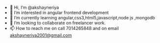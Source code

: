 - 👋 Hi, I’m @akshayneriya
- 👀 I’m interested in angular frontend development
- 🌱 I’m currently learning angular,css3,html5,javascript,node js ,mongodb
- 💞️ I’m looking to collaborate on freelancer work.
- 📫 How to reach me on call 7014265848 and on email akshayneriya2001@gmail.com


<!---
akshayneriya/akshayneriya is a ✨ special ✨ repository because its `README.md` (this file) appears on your GitHub profile.
You can click the Preview link to take a look at your changes.
--->
